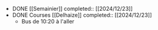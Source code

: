 - DONE [[Semainier]]
  completed:: [[2024/12/23]]
- DONE Courses [[Delhaize]]
  completed:: [[2024/12/23]]
	- Bus de 10:20 à l'aller